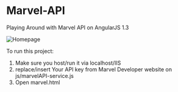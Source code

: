 # Marvel-API
Playing Around with Marvel API on AngularJS 1.3

![Homepage](/img/screenshot.png?raw=true "Homepage Screenshot")

To run this project:
1. Make sure you host/run it via localhost/IIS
2. replace/insert Your API key from Marvel Developer website on js/marvelAPI-service.js
3. Open marvel.html